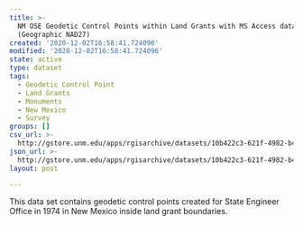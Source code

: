 ```yaml
---
title: >-
  NM OSE Geodetic Control Points within Land Grants with MS Access database,
  (Geographic NAD27)
created: '2020-12-02T16:58:41.724090'
modified: '2020-12-02T16:58:41.724096'
state: active
type: dataset
tags:
  - Geodetic Control Point
  - Land Grants
  - Monuments
  - New Mexico
  - Survey
groups: []
csv_url: >-
  http://gstore.unm.edu/apps/rgisarchive/datasets/10b422c3-621f-4982-b488-289126347b74/seocontrol_dd27.derived.csv
json_url: >-
  http://gstore.unm.edu/apps/rgisarchive/datasets/10b422c3-621f-4982-b488-289126347b74/seocontrol_dd27.derived.json
layout: post

---
```

This data set contains geodetic control points created for State Engineer
                Office in 1974 in New Mexico inside land grant boundaries.
